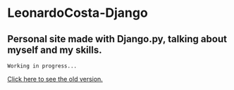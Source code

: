 # LeonardoCosta-Django
 ## Personal site made with Django.py, talking about myself and my skills.
    Working in progress...
    
 [Click here to see the old version.](https://leon-rdo.github.io/LeonardoCosta/)